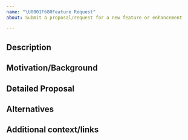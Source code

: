 ```yaml
---
name: "\U0001F680Feature Request"
about: Submit a proposal/request for a new feature or enhancement

---
```


## Description
<!-- concise description of the feature/enhancement -->

## Motivation/Background
<!-- why is this feature/enhancement important? provide background context -->


## Detailed Proposal
<!-- provide a detailed proposal -->


## Alternatives
<!-- discuss the alternativese considered and their pros/cons -->


## Additional context/links
<!-- link to code, documentation, etc -->


